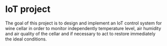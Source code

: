 # IoT project
The goal of this project is to design and implement an IoT control system for wine cellar in order to monitor independently temperature level, air humidity and air quality of the cellar and if necessary to act to restore immediately the ideal conditions.
